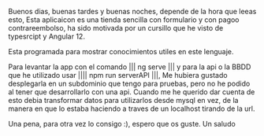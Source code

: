 Buenos dias, buenas tardes y buenas noches, depende de la hora que leeas esto,
Esta aplicaicon es una tienda sencilla con formulario y con pagoo contrareembolso, 
ha sido motivada por un cursillo que he visto de typesrcipt y Angular 12.

Esta programada para mostrar conocimientos utiles en este lenguaje.

Para levantar la app con el comando ||| ng serve ||| y para la api o la BBDD que he utilizado usar |||| npm run serverAPI |||,
Me hubiera gustado desplegarla en un subdominio que tengo para pruebas, pero no he podido al tener que desarrollarlo con una api.
Cuando me he querido dar cuenta de esto debia transformar datos para utilizarlos desde mysql en vez, 
de la manera en que lo estaba haciendo a traves de un localhost tirando de la url.

Una pena, para otra vez lo consigo :), espero que os guste.
Un saludo
